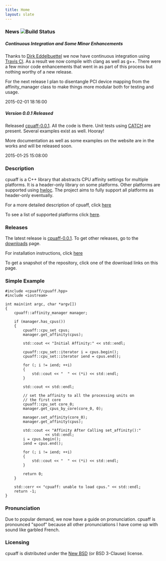 ```yaml
---
title: Home
layout: slate
---
```


### News ![Build Status](https://travis-ci.org/dcdillon/cpuaff.svg?branch=master)

##### Continuous Integration and Some Minor Enhancements

Thanks to [Dirk Eddelbuettel](https://github.com/eddelbuettel) we now have continuous integration using [Travis CI](https://travis-ci.org).  As a result we now compile with clang as well as g++.  There were a few minor code enhancements that went in as part of this process but nothing worthy of a new release.

For the next release I plan to disentangle PCI device mapping from the affinity_manager class to make things more modular both for testing and usage.

2015-02-01 18:16:00

##### Version 0.0.1 Released

Released [cpuaff-0.0.1](releases/cpuaff-0.0.1.tar.gz).  All the code is there.  Unit tests using [CATCH](https://github.com/philsquared/Catch) are present.  Several examples exist as well.  Hooray!

More documentation as well as some examples on the website are in the works and will be released soon.

2015-01-25 15:08:00

### Description

cpuaff is a C++ library that abstracts CPU affinity settings for multiple platforms.  It is a header-only library on some platforms.  Other platforms are supported using [hwloc](http://www.open-mpi.org/projects/hwloc/).  The project aims to fully support all platforms as header-only eventually.

For a more detailed description of cpuaff, click [here](details.html)

To see a list of supported platforms click [here](supported_platforms.html).

### Releases

The latest release is [cpuaff-0.0.1](releases/cpuaff-0.0.1.tar.gz).  To get other releases, go to the [downloads](downloads.html) page.

For installation instructions, click [here](installation.html)

To get a snapshot of the repository, click one of the download links on this page.

### Simple Example

    #include <cpuaff/cpuaff.hpp>
    #include <iostream>
    
    int main(int argc, char *argv[])
    {
        cpuaff::affinity_manager manager;
    
        if (manager.has_cpus())
        {
            cpuaff::cpu_set cpus;
            manager.get_affinity(cpus);
    
            std::cout << "Initial Affinity:" << std::endl;
    
            cpuaff::cpu_set::iterator i = cpus.begin();
            cpuaff::cpu_set::iterator iend = cpus.end();
    
            for (; i != iend; ++i)
            {
                std::cout << "  " << (*i) << std::endl;
            }
    
            std::cout << std::endl;
    
            // set the affinity to all the processing units on
            // the first core
            cpuaff::cpu_set core_0;
            manager.get_cpus_by_core(core_0, 0);
    
            manager.set_affinity(core_0);
            manager.get_affinity(cpus);
    
            std::cout << "Affinity After Calling set_affinity():"
                      << std::endl;
            i = cpus.begin();
            iend = cpus.end();
    
            for (; i != iend; ++i)
            {
                std::cout << "  " << (*i) << std::endl;
            }
    
            return 0;
        }
    
        std::cerr << "cpuaff: unable to load cpus." << std::endl;
        return -1;
    }

### Pronunciation

Due to popular demand, we now have a guide on pronunciation.  cpuaff is pronounced "spoof" because all other pronunciations I have come up with sound like garbled French.

### Licensing

cpuaff is distributed under the [New BSD](http://opensource.org/licenses/BSD-3-Clause) (or BSD 3-Clause) license.
